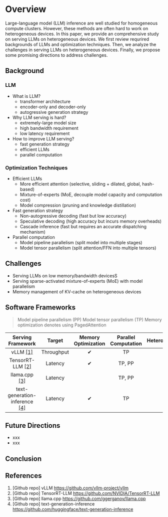 # Overview
Large-language model (LLM) inference are well studied for homogeneous compute clusters. However, these methods are often hard to work on heterogeneous devices. In this paper, we provide an comprehensive study on serving LLMs on heterogeneous devices. We first review requrired backgrounds of LLMs and optimization techniques. Then, we analyze the challenges in serving LLMs on heterogeneous devices. Finally, we propose some promising directions to address challenges.

## Background

### LLM
- What is LLM?
  - transformer architecture
  - encoder-only and decoder-only
  - autogressive generation strategy
- Why LLM serving is hard?
  - extremely-large model size
  - high bandwidth requirement
  - low latency requirement
- How to improve LLM serving?
  - fast generation strategy
  - efficient LLMs
  - parallel computation

### Optimization Techniques
- Efficient LLMs
  - More efficient attention (selective, sliding + dilated, global, hash-based)
  - Mixture-of-experts (MoE, decouple model capacity and computation cost)
  - Model compression (pruning and knowledge distillation) 
- Fast generation strategy
  - Non-autogressive decoding (fast but low accuracy)
  - Speculative decoding (high accuracy but incurs memory overheads)
  - Cascade inference (fast but requires an accurate dispatching mechanism)
- Parallel computation
  - Model pipeline parallelism (split model into multiple stages)
  - Model tensor parallelism (split attention/FFN into multiple tensors)

## Challenges
- Serving LLMs on low memory/bandwidth devicesS
- Serving sparse-activated mixture-of-experts (MoE) with model parallelism 
- Memory management of KV-cache on heterogeneous devices

## Software Frameworks
> Model pipeline parallelism (PP)
> Model tensor parallelism (TP)
> Memory optimization denotes using PagedAttention

|Serving Framework|Target|Memory Optimization|Parallel Computation|Heterogeneous|Programming Language|
|:---:|:---:|:---:|:---:|:---:|:---:|
|vLLM [[1]](#references)|Throughput|✔|TP||Python|
|TensorRT-LLM [[2]](#references)|Latency|✔|TP, PP|✔|C++|
|llama.cpp [[3]](#references)|Latency||TP, PP|✔|C++|
|text-generation-inference [[4]](#references)|Latency|✔|TP|✔|Python|


## Future Directions
- xxx 
- xxx

## Conclusion

## References
1. [Github repo] vLLM https://github.com/vllm-project/vllm
2. [Github repo] TensorRT-LLM https://github.com/NVIDIA/TensorRT-LLM
3. [Github repo] llama.cpp https://github.com/ggerganov/llama.cpp
4. [Github repo] text-generation-inference https://github.com/huggingface/text-generation-inference